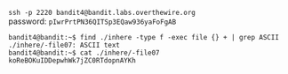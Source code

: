 `ssh -p 2220 bandit4@bandit.labs.overthewire.org`  
password: `pIwrPrtPN36QITSp3EQaw936yaFoFgAB`  

```
bandit4@bandit:~$ find ./inhere -type f -exec file {} + | grep ASCII
./inhere/-file07: ASCII text
bandit4@bandit:~$ cat ./inhere/-file07 
koReBOKuIDDepwhWk7jZC0RTdopnAYKh
```

